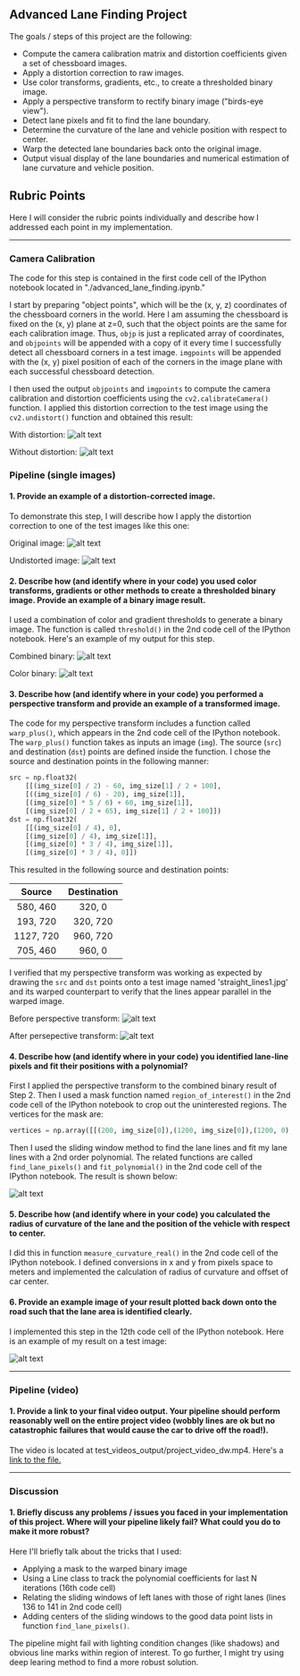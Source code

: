 
## Advanced Lane Finding Project

The goals / steps of this project are the following:

* Compute the camera calibration matrix and distortion coefficients given a set of chessboard images.
* Apply a distortion correction to raw images.
* Use color transforms, gradients, etc., to create a thresholded binary image.
* Apply a perspective transform to rectify binary image ("birds-eye view").
* Detect lane pixels and fit to find the lane boundary.
* Determine the curvature of the lane and vehicle position with respect to center.
* Warp the detected lane boundaries back onto the original image.
* Output visual display of the lane boundaries and numerical estimation of lane curvature and vehicle position.

[//]: # (Image References)

[image1]: ./images_advanced_finding_lane_lines/original_img_chessboard.jpg
[image2]: ./images_advanced_finding_lane_lines/undist_img_chessboard.jpg 
[image3]: ./images_advanced_finding_lane_lines/original_img_road.jpg 
[image4]: ./images_advanced_finding_lane_lines/undist_img_road.jpg 
[image5]: ./images_advanced_finding_lane_lines/threshold_binary.jpg 
[image6]: ./images_advanced_finding_lane_lines/threshold_color.jpg 
[image7]: ./images_advanced_finding_lane_lines/road_pre_perspective_trans.jpg 
[image8]: ./images_advanced_finding_lane_lines/road_post_perspective_trans.jpg 
[image9]: ./images_advanced_finding_lane_lines/sliding_window.jpg 
[image10]: ./images_advanced_finding_lane_lines/plot_back_result.jpg
[video1]: ./images_advanced_finding_lane_lines/project_video_dw.mp4 

## Rubric Points

Here I will consider the rubric points individually and describe how I addressed each point in my implementation.  

---

### Camera Calibration

The code for this step is contained in the first code cell of the IPython notebook located in "./advanced_lane_finding.ipynb."  

I start by preparing "object points", which will be the (x, y, z) coordinates of the chessboard corners in the world. Here I am assuming the chessboard is fixed on the (x, y) plane at z=0, such that the object points are the same for each calibration image.  Thus, `objp` is just a replicated array of coordinates, and `objpoints` will be appended with a copy of it every time I successfully detect all chessboard corners in a test image.  `imgpoints` will be appended with the (x, y) pixel position of each of the corners in the image plane with each successful chessboard detection.  

I then used the output `objpoints` and `imgpoints` to compute the camera calibration and distortion coefficients using the `cv2.calibrateCamera()` function.  I applied this distortion correction to the test image using the `cv2.undistort()` function and obtained this result:

With distortion:
![alt text][image1]

Without distortion:
![alt text][image2]

### Pipeline (single images)

#### 1. Provide an example of a distortion-corrected image.

To demonstrate this step, I will describe how I apply the distortion correction to one of the test images like this one:

Original image:
![alt text][image3]

Undistorted image:
![alt text][image4]

#### 2. Describe how (and identify where in your code) you used color transforms, gradients or other methods to create a thresholded binary image.  Provide an example of a binary image result.

I used a combination of color and gradient thresholds to generate a binary image. The function is called `threshold()` in the 2nd code cell of the IPython notebook. Here's an example of my output for this step.

Combined binary:
![alt text][image5]

Color binary:
![alt text][image6]

#### 3. Describe how (and identify where in your code) you performed a perspective transform and provide an example of a transformed image.

The code for my perspective transform includes a function called `warp_plus()`, which appears in the 2nd code cell of the IPython notebook.  The `warp_plus()` function takes as inputs an image (`img`). The source (`src`) and destination (`dst`) points are defined inside the function. I chose the source and destination points in the following manner:

```python
src = np.float32(
    [[(img_size[0] / 2) - 60, img_size[1] / 2 + 100],
    [((img_size[0] / 6) - 20), img_size[1]],
    [(img_size[0] * 5 / 6) + 60, img_size[1]],
    [(img_size[0] / 2 + 65), img_size[1] / 2 + 100]])
dst = np.float32(
    [[(img_size[0] / 4), 0],
    [(img_size[0] / 4), img_size[1]],
    [(img_size[0] * 3 / 4), img_size[1]],
    [(img_size[0] * 3 / 4), 0]])
```

This resulted in the following source and destination points:

| Source        | Destination   | 
|:-------------:|:-------------:| 
| 580, 460      | 320, 0        | 
| 193, 720      | 320, 720      |
| 1127, 720     | 960, 720      |
| 705, 460      | 960, 0        |

I verified that my perspective transform was working as expected by drawing the `src` and `dst` points onto a test image named 'straight_lines1.jpg' and its warped counterpart to verify that the lines appear parallel in the warped image.

Before perspective transform:
![alt text][image7]

After persepective transform:
![alt text][image8]

#### 4. Describe how (and identify where in your code) you identified lane-line pixels and fit their positions with a polynomial?

First I applied the perspective transform to the combined binary result of Step 2. Then I used a mask function named `region_of_interest()` in the 2nd code cell of the IPython notebook to crop out the uninterested regions. The vertices for the mask are:

```python
vertices = np.array([[(200, img_size[0]),(1200, img_size[0]),(1200, 0),(200, 0)]], dtype=np.int32)
```
Then I used the sliding window method to find the lane lines and fit my lane lines with a 2nd order polynomial. The related functions are called `find_lane_pixels()` and `fit_polynomial()` in the 2nd code cell of the IPython notebook. The result is shown below:

![alt text][image9]

#### 5. Describe how (and identify where in your code) you calculated the radius of curvature of the lane and the position of the vehicle with respect to center.

I did this in function `measure_curvature_real()` in the 2nd code cell of the IPython notebook. I defined conversions in x and y from pixels space to meters and implemented the calculation of radius of curvature and offset of car center.

#### 6. Provide an example image of your result plotted back down onto the road such that the lane area is identified clearly.

I implemented this step in the 12th code cell of the IPython notebook.  Here is an example of my result on a test image:

![alt text][image10]

---

### Pipeline (video)

#### 1. Provide a link to your final video output.  Your pipeline should perform reasonably well on the entire project video (wobbly lines are ok but no catastrophic failures that would cause the car to drive off the road!).

The video is located at test_videos_output/project_video_dw.mp4. Here's a [link to the file.](https://github.com/DanWang1230/DanWang1230.github.io/blob/master/pages/images_advanced_finding_lane_lines/project_video_dw.mp4)

---

### Discussion

#### 1. Briefly discuss any problems / issues you faced in your implementation of this project.  Where will your pipeline likely fail?  What could you do to make it more robust?

Here I'll briefly talk about the tricks that I used:
* Applying a mask to the warped binary image
* Using a Line class to track the polynomial coefficients for last N iterations (16th code cell)
* Relating the sliding windows of left lanes with those of right lanes (lines 136 to 141 in 2nd code cell)
* Adding centers of the sliding windows to the good data point lists in function `find_lane_pixels()`.

The pipeline might fail with lighting condition changes (like shadows) and obvious line marks within region of interest. To go further, I might try using deep learing method to find a more robust solution. 
